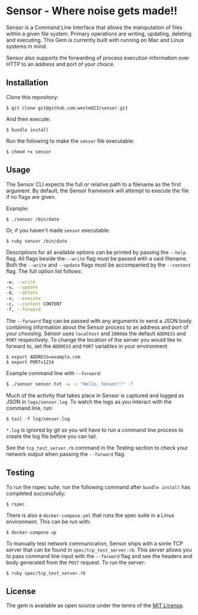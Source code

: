 # Sensor - Where noise gets made!!

Sensor is a Command Line Interface that allows the manipulation of files within a given file system. Primary operations are writing, updating, deleting and executing. This Gem is currently built with running on Mac and Linux systems in mind.

Sensor also supports the forwarding of process execution information over HTTP to an address and port of your choice. 

## Installation

Clone this repository:

    $ git clone git@github.com:westmd23/sensor.git

And then execute:

    $ bundle install

Run the following to make the `sensor` file executable:

    $ chmod +x sensor

## Usage

The Sensor CLI expects the full or relative path to a filename as the first argument. By default, the Sensor framework will attempt to execute the file if no flags are given.

Example:

    $ ./sensor /bin/date

Or, if you haven't made `sensor` executable:

    $ ruby sensor /bin/date

Descriptions for all available options can be printed by passing the `--help` flag. All flags beside the `--write` flag must be passed with a vaid filename. Both the `--write` and `--update` flags must be accompanied by the `--content` flag. The full option list follows:
```bash
-w, --write
-u, --update
-d, --delete
-x, --execute
-c, --content CONTENT
-f, --forward 
```

The `--forward` flag can be passed with any arguments to send a JSON body containing information about the Sensor process to an address and port of your choosing. Sensor uses `localhost` and `2000`as the default `ADDRESS` and `PORT` respectively. To change the location of the server you would like to forward to, set the `ADDRESS` and `PORT` variables in your environment.

    $ export ADDRESS=example.com
    $ export PORT=1234

Example command line with `--forward`:
```bash
$ ./sensor sensor.txt -w -c "Hello, Sensor!!" -f
```

Much of the activity that takes place in Sensor is captured and logged as JSON in `logs/sensor.log`. To watch the logs as you interact with the command line, run:

    $ tail -f log/sensor.log

`*.log` is ignored by git so you will have to run a command line process to create the log file before you can tail.

See the `tcp_test_server.rb` command in the Testing section to check your network output when passing the `--forward` flag.

## Testing

To run the rspec suite, run the following command after `bundle install` has completed successfully:

    $ rspec

There is also a `docker-compose.yml` that runs the spec suite in a Linux environment. This can be run with:

    $ docker-compose up
 
To manually test network communication, Sensor ships with a simle TCP server that can be found in `spec/tcp_test_server.rb`. This server allows you to pass command line input with the `--forward` flag and see the headers and body generated from the `POST` request. To run the server:

    $ ruby spec/tcp_test_server.rb

## License

The gem is available as open source under the terms of the [MIT License](https://opensource.org/licenses/MIT).
